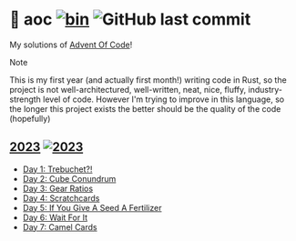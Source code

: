 # 🎄 aoc [![bin](https://github.com/RuS2m/aoc/actions/workflows/bin.yml/badge.svg)](https://github.com/RuS2m/aoc/actions/workflows/bin.yml) ![GitHub last commit](https://img.shields.io/github/last-commit/RuS2m/aoc)

My solutions of [Advent Of Code](https://adventofcode.com)!

> [!NOTE]
> This is my first year (and actually first month!) writing code in Rust, so the project is not well-architectured, well-written, neat, nice, fluffy, industry-strength level of code.
However I'm trying to improve in this language, so the longer this project exists the better should be the quality of the code (hopefully)

## [2023](https://adventofcode.com/2023) [![2023](https://github.com/RuS2m/aoc/actions/workflows/aoc_2023.yml/badge.svg)](https://github.com/RuS2m/aoc/actions/workflows/aoc_2023.yml)
- [Day 1: Trebuchet?!](src/_2023/day1.rs)
- [Day 2: Cube Conundrum](src/_2023/day2.rs)
- [Day 3: Gear Ratios](src/_2023/day3.rs)
- [Day 4: Scratchcards](src/_2023/day4.rs)
- [Day 5: If You Give A Seed A Fertilizer](src/_2023/day5.rs)
- [Day 6: Wait For It](src/_2023/day6.rs)
- [Day 7: Camel Cards](src/_2023/day7.rs)
